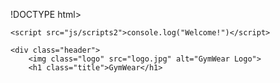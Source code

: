!DOCTYPE html>
<html>
<head>
    <title>GymWear</title>
    <link rel="stylesheet" href="styles.css">
    <style>
        .header {
            display: flex;
            align-items: center;
            background-color: #000000;
            padding: 10px;
        }

        .title {
            font-size: 28px;
            color: #ffff00;
            font-family: "Arial", sans-serif;
            text-shadow: 2px 2px 2px #000000;
            margin: 0;
        .logo {
            margin-right: 10px;
            height: 50px;
        }

        .topnav {
@@ -104,6 +113,10 @@
    </style>
</head>
<body>


    <script src="js/scripts2">console.log("Welcome!")</script>

    <div class="header">
        <img class="logo" src="logo.jpg" alt="GymWear Logo">
        <h1 class="title">GymWear</h1>
